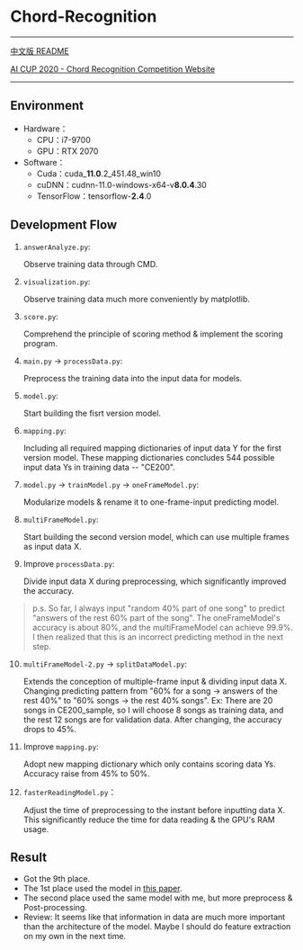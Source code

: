# Chord-Recognition
---
[中文版 README](README_zh-TW.md)

[AI CUP 2020 - Chord Recognition Competition Website](https://aidea-web.tw/topic/43d9cc47-b70e-4751-80d3-a2d7333eb77b)

---

## Environment
- Hardware：
  - CPU：i7-9700
  - GPU：RTX 2070
- Software：
  - Cuda：cuda_**11.0**.2_451.48_win10
  - cuDNN：cudnn-11.0-windows-x64-v**8.0.4**.30
  - TensorFlow：tensorflow-**2.4**.0

## Development Flow
1. `answerAnalyze.py`:

   Observe training data through CMD.
   
2. `visualization.py`:

   Observe training data much more conveniently by matplotlib.
   
3. `score.py`:
   
   Comprehend the principle of scoring method & implement the scoring program.
   
4. `main.py` → `processData.py`: 
   
   Preprocess the training data into the input data for models.
   
5. `model.py`: 
   
   Start building the fisrt version model.
   
6. `mapping.py`: 
   
   Including all required mapping dictionaries of input data Y for the first version model.
   These mapping dictionaries concludes 544 possible input data Ys in training data -- "CE200".
   
7. `model.py` → `trainModel.py` → `oneFrameModel.py`: 
   
   Modularize models & rename it to one-frame-input predicting model.
   
8. `multiFrameModel.py`: 
   
   Start building the second version model, which can use multiple frames as input data X.
   
9. Improve `processData.py`:
   
   Divide input data X during preprocessing, which significantly improved the accuracy.

> p.s.
> So far, I always input "random 40% part of one song" to predict "answers of the rest 60% part of the song".
> The oneFrameModel's accuracy is about 80%, and the multiFrameModel can achieve 99.9%.
> I then realized that this is an incorrect predicting method in the next step.

10. `multiFrameModel-2.py` → `splitDataModel.py`:

    Extends the conception of multiple-frame input & dividing input data X.
    Changing predicting pattern from "60% for a song -> answers of the rest 40%" to "60% songs -> the rest 40% songs".
    Ex: There are 20 songs in CE200_sample, so I will choose 8 songs as training data, and the rest 12 songs are for validation data. 
    After changing, the accuracy drops to 45%.
    
11. Improve `mapping.py`:
    
    Adopt new mapping dictionary which only contains scoring data Ys.
    Accuracy raise from 45% to 50%.
    
12. `fasterReadingModel.py`：
    
    Adjust the time of preprocessing to the instant before inputting data X.
    This significantly reduce the time for data reading & the GPU's RAM usage.
    
## Result
- Got the 9th place.
- The 1st place used the model in [this paper](https://paperswithcode.com/paper/feature-learning-for-chord-recognition-the).
- The second place used the same model with me, but more preprocess & Post-processing.
- Review: It seems like that information in data are much more important than the architecture of the model. Maybe I should do feature extraction on my own in the next time.
